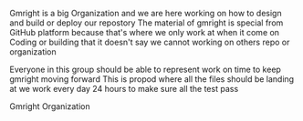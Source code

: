 Gmright is a big Organization and we are here working on how to design and build or deploy our repostory 
The material of gmright is special from GitHub platform because that's where we only work at when it come on 
Coding or building that it doesn't say we cannot working on others repo or organization 

Everyone in this group should be able to represent work on time to keep gmright moving forward 
This is propod where all the files should be landing at we work every day 24 hours to make sure all the test pass 

Gmright Organization 
